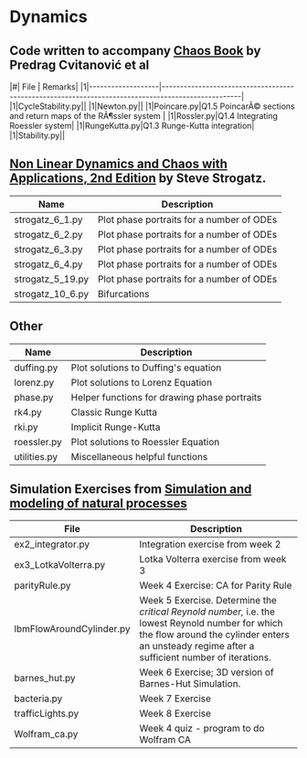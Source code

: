 # Dynamics

## Code written to accompany  [Chaos Book](http://chaosbook.org/) by Predrag Cvitanović et al

|#| File | Remarks|
|1|-------------------|---------------------------------------------------------------------------------------------------|
|1|CycleStability.py||
|1|Newton.py||
|1|Poincare.py|Q1.5 PoincarÃ© sections and return maps of the RÃ¶ssler system |
|1|Rossler.py|Q1.4 Integrating Roessler system|
|1|RungeKutta.py|Q1.3 Runge-Kutta integration|
|1|Stability.py||

## [Non Linear Dynamics and Chaos with Applications, 2nd Edition](http://www.stevenstrogatz.com/books/nonlinear-dynamics-and-chaos-with-applications-to-physics-biology-chemistry-and-engineering) by Steve Strogatz.

| Name | Description |
|------------------|----------------------------------------------------------| 
| strogatz_6_1.py |Plot phase portraits for a number of ODEs|
| strogatz_6_2.py |Plot phase portraits for a number of ODEs|
| strogatz_6_3.py |Plot phase portraits for a number of ODEs|
| strogatz_6_4.py |Plot phase portraits for a number of ODEs|
| strogatz_5_19.py |Plot phase portraits for a number of ODEs|
| strogatz_10_6.py |Bifurcations|

## Other

| Name | Description |
| -------------------------- | ------------------------------------------------|
| duffing.py  | Plot solutions to Duffing's equation |
| lorenz.py   | Plot solutions to Lorenz Equation |
| phase.py    | Helper functions for drawing phase portraits |
| rk4.py      | Classic Runge Kutta |
| rki.py      | Implicit Runge-Kutta |
| roessler.py | Plot solutions to Roessler Equation |
| utilities.py | Miscellaneous helpful functions |



## Simulation Exercises from [Simulation and modeling of natural processes](https://www.coursera.org/learn/modeling-simulation-natural-processes/home/info)

| File | Description |
|-------------------------|----------------------------------------|
| ex2_integrator.py | Integration exercise from week 2 |
| ex3_LotkaVolterra.py | Lotka Volterra exercise from week 3 |
| parityRule.py | Week 4 Exercise: CA for Parity Rule|
| lbmFlowAroundCylinder.py | Week 5 Exercise. Determine the _critical Reynold number,_ i.e. the lowest Reynold number for which the flow around the cylinder enters an unsteady regime after a sufficient number of iterations. |
| barnes_hut.py | Week 6 Exercise; 3D version of Barnes-Hut Simulation. |
| bacteria.py| Week 7 Exercise |
| trafficLights.py | Week 8 Exercise|
| Wolfram_ca.py    | Week 4 quiz - program to do Wolfram CA |
